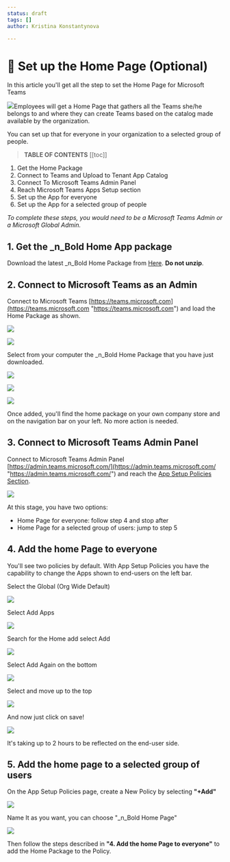 ```yaml
---
status: draft
tags: []
author: Kristina Konstantynova

---
```

# 🏡 Set up the Home Page (Optional)

In this article you'll get all the step to set the Home Page for Microsoft Teams

![](https://downloads.intercomcdn.com/i/o/175631759/31ded0f5316a7f707c5752af/image.png)Employees will get a Home Page that gathers all the Teams she/he belongs to and where they can create Teams based on the catalog made available by the organization.  

 

You can set up that for everyone in your organization to a selected group of people. 

 

> **TABLE OF CONTENTS** \[\[toc\]\]

 

1. Get the Home Package
2. Connect to Teams and Upload to Tenant App Catalog
3. Connect To Microsoft Teams Admin Panel
4. Reach Microsoft Teams Apps Setup section
5. Set up the App for everyone
6. Set up the App for a selected group of people

_To complete these steps, you would need to be a Microsoft Teams Admin or a Microsoft Global Admin._ 

 

## 1. Get the _n_Bold Home App package

Download the latest _n_Bold Home Package from [Here](https://dist.salestim.io/packages/io.salestim.targeted.home.prd.zip). **Do not unzip**. 

 

## 2. Connect to Microsoft Teams as an Admin 

Connect to Microsoft Teams [https://teams.microsoft.com](https://teams.microsoft.com "https://teams.microsoft.com") and load the Home Package as shown. 

 

![](https://downloads.intercomcdn.com/i/o/442939581/3d5339421eefa614cf9cbc44/2022-01-04_11-46-11.png)

 

![](https://downloads.intercomcdn.com/i/o/442958778/717597f2312a2e0e1829cf7a/2022-01-04_11-52-01.png)

Select from your computer the _n_Bold Home Package that you have just downloaded.

 

![](https://downloads.intercomcdn.com/i/o/442959362/46787b77a50b236b8ff71096/home+page.png)

![](https://downloads.intercomcdn.com/i/o/442958837/102509cecc8574325677b667/add+home.png)

![](https://downloads.intercomcdn.com/i/o/442959300/32e37d44e7c306fe23d9c902/home+app+pinned.png)

Once added, you'll find the home package on your own company store and on the navigation bar on your left. No more action is needed.

 

## 3. Connect to Microsoft Teams Admin Panel 

Connect to Microsoft Teams Admin Panel [https://admin.teams.microsoft.com/](https://admin.teams.microsoft.com/ "https://admin.teams.microsoft.com/") and reach the [App Setup Policies Section](https://admin.teams.microsoft.com/policies/app-setup). 

 

![](https://downloads.intercomcdn.com/i/o/164959617/c9f596e883c3f0cc24cd116f/image.png)

At this stage, you have two options: 

 

* Home Page for everyone: follow step 4 and stop after
* Home Page for a selected group of users: jump to step 5

## 4. Add the home Page to everyone

You'll see two policies by default. With App Setup Policies you have the capability to change the Apps shown to end-users on the left bar. 

 

Select the Global (Org Wide Default) 

 

![](https://downloads.intercomcdn.com/i/o/164963877/85ff3c22723fffe3ebcdb51c/image.png)

Select Add Apps

 

![](https://downloads.intercomcdn.com/i/o/164962343/e6d518a5dd5393427e9232a3/image.png)

Search for the Home add select Add

![](https://downloads.intercomcdn.com/i/o/164964392/bea145ed16553e7dc8ba7b5f/image.png)

Select Add Again on the bottom

 

![](https://downloads.intercomcdn.com/i/o/164964622/c458a79db2d3a1af3c3420f7/image.png)

Select and move up to the top

 

![](https://downloads.intercomcdn.com/i/o/164965048/099e08b4a1a16f18b7d16f24/image.png)

And now just click on save! 

 

![](https://downloads.intercomcdn.com/i/o/164965278/ac1a2a6a0499a65e316e9f67/image.png)

It's taking up to 2 hours to be reflected on the end-user side. 

 

## 5. Add the home page to a selected group of users

On the App Setup Policies page, create a New Policy by selecting **"+Add"**

 

![](https://downloads.intercomcdn.com/i/o/164966410/ea62789ceeebfe3875d4271a/image.png)

Name It as you want, you can choose "_n_Bold Home Page"

 

![](https://downloads.intercomcdn.com/i/o/164967102/021fadb4c8f6d30d719ec650/image.png)

Then follow the steps described in **"4. Add the home Page to everyone"** to add the Home Package to the Policy. 
